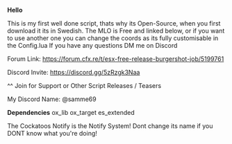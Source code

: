 **Hello**

This is my first well done script, thats why its Open-Source, when you first download it its in Swedish.
The MLO is Free and linked below, or if you want to use another one you can change the coords as its fully customisable in the Config.lua
If you have any questions DM me on Discord

Forum Link: https://forum.cfx.re/t/esx-free-release-burgershot-job/5199761

Discord Invite: https://discord.gg/5zRzgk3Naa

^^
Join for Support or Other Script Releases / Teasers

My Discord Name: @samme69

**Dependencies**
ox_lib
ox_target
es_extended


The Cockatoos Notify is the Notify System! Dont change its name if you DONT know what you're doing!
